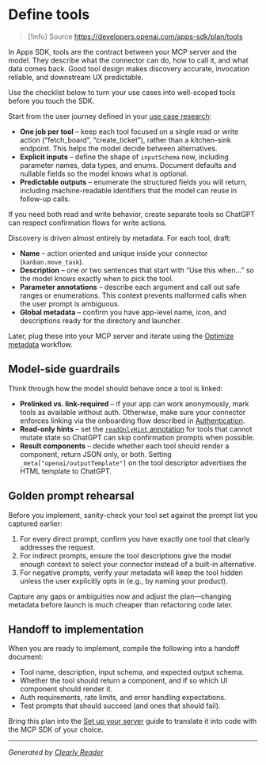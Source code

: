 # Define tools

> [!info] Source
> https://developers.openai.com/apps-sdk/plan/tools

In Apps SDK, tools are the contract between your MCP server and the model. They describe what the connector can do, how to call it, and what data comes back. Good tool design makes discovery accurate, invocation reliable, and downstream UX predictable.

Use the checklist below to turn your use cases into well-scoped tools before you touch the SDK.

Start from the user journey defined in your [use case research](https://developers.openai.com/apps-sdk/plan/use-case):

*   **One job per tool** – keep each tool focused on a single read or write action (“fetch\_board”, “create\_ticket”), rather than a kitchen-sink endpoint. This helps the model decide between alternatives.
*   **Explicit inputs** – define the shape of `inputSchema` now, including parameter names, data types, and enums. Document defaults and nullable fields so the model knows what is optional.
*   **Predictable outputs** – enumerate the structured fields you will return, including machine-readable identifiers that the model can reuse in follow-up calls.

If you need both read and write behavior, create separate tools so ChatGPT can respect confirmation flows for write actions.

Discovery is driven almost entirely by metadata. For each tool, draft:

*   **Name** – action oriented and unique inside your connector (`kanban.move_task`).
*   **Description** – one or two sentences that start with “Use this when…” so the model knows exactly when to pick the tool.
*   **Parameter annotations** – describe each argument and call out safe ranges or enumerations. This context prevents malformed calls when the user prompt is ambiguous.
*   **Global metadata** – confirm you have app-level name, icon, and descriptions ready for the directory and launcher.

Later, plug these into your MCP server and iterate using the [Optimize metadata](https://developers.openai.com/apps-sdk/guides/optimize-metadata) workflow.

## Model-side guardrails

Think through how the model should behave once a tool is linked:

*   **Prelinked vs. link-required** – if your app can work anonymously, mark tools as available without auth. Otherwise, make sure your connector enforces linking via the onboarding flow described in [Authentication](https://developers.openai.com/apps-sdk/build/auth).
*   **Read-only hints** – set the [`readOnlyHint` annotation](https://openaidevs-preview-apps-sdk.vercel.app/apps-sdk/reference#tool-descriptor-parameters) for tools that cannot mutate state so ChatGPT can skip confirmation prompts when possible.
*   **Result components** – decide whether each tool should render a component, return JSON only, or both. Setting `_meta["openai/outputTemplate"]` on the tool descriptor advertises the HTML template to ChatGPT.

## Golden prompt rehearsal

Before you implement, sanity-check your tool set against the prompt list you captured earlier:

1.  For every direct prompt, confirm you have exactly one tool that clearly addresses the request.
2.  For indirect prompts, ensure the tool descriptions give the model enough context to select your connector instead of a built-in alternative.
3.  For negative prompts, verify your metadata will keep the tool hidden unless the user explicitly opts in (e.g., by naming your product).

Capture any gaps or ambiguities now and adjust the plan—changing metadata before launch is much cheaper than refactoring code later.

## Handoff to implementation

When you are ready to implement, compile the following into a handoff document:

*   Tool name, description, input schema, and expected output schema.
*   Whether the tool should return a component, and if so which UI component should render it.
*   Auth requirements, rate limits, and error handling expectations.
*   Test prompts that should succeed (and ones that should fail).

Bring this plan into the [Set up your server](https://developers.openai.com/apps-sdk/build/mcp-server) guide to translate it into code with the MCP SDK of your choice.

---
*Generated by [Clearly Reader](https://clearlyreader.com)*